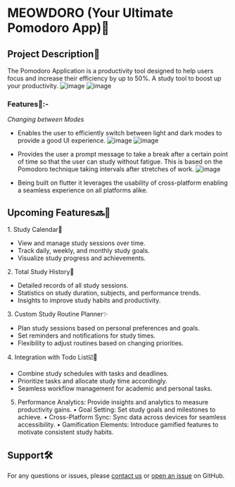 # MEOWDORO (Your Ultimate Pomodoro App)📱

## Project Description📝
The Pomodoro Application is a productivity tool designed to help users focus and increase their efficiency by up to 50%. A study tool to boost up your productivity.
![image](https://github.com/aindrelasaha/pomodoro_app/assets/126545390/7088084f-0951-4714-873d-8168bcad90e2)
![image](https://github.com/aindrelasaha/pomodoro_app/assets/126545390/9e15a87a-945e-4384-b9a4-dbe109113fde)




### Features🌟:-

 *Changing between Modes*

- Enables the user to efficiently switch between light and dark modes to provide a good UI experience.
![image](https://github.com/aindrelasaha/pomodoro_app/assets/126545390/eb8f56eb-898e-4163-b284-bbb4f65e4f27)
![image](https://github.com/aindrelasaha/pomodoro_app/assets/126545390/038fc318-14a7-437f-9a1e-92312c2532ed)



- Provides the user a prompt message to take a break after a certain point of time so that the user can study without fatigue.
This is based on the Pomodoro technique taking intervals after stretches of work.
![image](https://github.com/aindrelasaha/pomodoro_app/assets/126545390/e94ffcf7-468b-46cd-8cb3-3e75c7227f34)


- Being built on flutter it leverages the usability of cross-platform enabling a seamless experience on all platforms alike.

## Upcoming Features🔜🚀

1.⁠ ⁠Study Calendar📆
   - View and manage study sessions over time.
   - Track daily, weekly, and monthly study goals.
   - Visualize study progress and achievements.

2.⁠ ⁠Total Study History📜
   - Detailed records of all study sessions.
   - Statistics on study duration, subjects, and performance trends.
   - Insights to improve study habits and productivity.

3.⁠ ⁠Custom Study Routine Planner✨
   - Plan study sessions based on personal preferences and goals.
   - Set reminders and notifications for study times.
   - Flexibility to adjust routines based on changing priorities.

4.⁠ ⁠Integration with Todo List☑️📃
   - Combine study schedules with tasks and deadlines.
   - Prioritize tasks and allocate study time accordingly.
   - Seamless workflow management for academic and personal tasks.

5. Performance Analytics: Provide insights and analytics to measure productivity gains.
•⁠  ⁠Goal Setting: Set study goals and milestones to achieve.
•⁠  ⁠Cross-Platform Sync: Sync data across devices for seamless accessibility.
•⁠  ⁠Gamification Elements: Introduce gamified features to motivate consistent study habits.






## Support🛠️
For any questions or issues, please [contact us](mailto:aindrelasaha@example.com) or [open an issue](https://github.com/aindrelasaha/pomodoro_app/issues) on GitHub.

